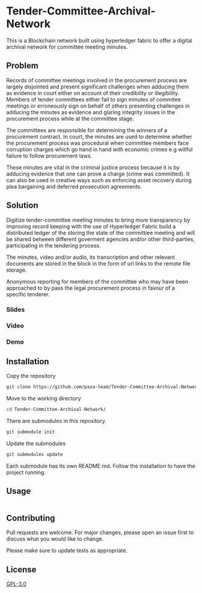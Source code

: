 # Tender-Committee-Archival-Network

This is a Blockchain network built using hyperledger fabric to offer a digital archival network for committee meeting minutes.

## Problem

Records of committee meetings involved in the procurement process are largely disjointed and present significant challenges when adducing them as evidence in court either on account of their credibility or illegibility. Members of tender committees either fail to sign minutes of commitee meetings or erroneously sign on behalf of others presenting challenges in adducing the minutes as evidence and glaring integrity issues in the procurement process while at the committee stage.

The committees are responsible for determining the winners of a procurement contract. In court, the minutes are used to determine whether the procurement process was procedural when committee members face  corruption charges which go hand in hand with economic crimes e.g willful failure to follow procurement laws.

These minutes are vital in the criminal justice process because it is by adducing evidence that one can prove a charge (crime was committed). It can also be used in creative ways such as enforcing asset recovery during plea bargaining and deferred prosecution agreements.

## Solution

Digitize tender-committee meeting minutes to bring more transparency by improving record keeping with the use of Hyperledger Fabric build a distributed ledger of the storing the state of the committiee meeting and will be shared between different goverment agencies and/or other third-parties, participating in the tendering process.

The minutes, video and/or audio, its transcription and other relevant documents are stored in the block in the form of url links to the remote file storage.

Anonymous reporting for members of the committee who may have been approached to by pass the legal procurement process in favour of a specific tenderer.



### Slides

### Video

### Demo

## Installation

Copy the repository

```bash
git clone https://github.com/paza-team/Tender-Committee-Archival-Network.git
```
Move to the working directory

```bash
cd Tender-Committee-Archival-Network/
```
There are submodules in this repository.

```bash
git submodule init
```
Update the submodules

```bash
git submodules update
```
 Each submodule has its own README.md. Follow the installation to have the project running.

## Usage

```javascript

```

## Contributing
Pull requests are welcome. For major changes, please open an issue first to discuss what you would like to change.

Please make sure to update tests as appropriate.

## License
[GPL-3.0](https://choosealicense.com/licenses/mit/)
